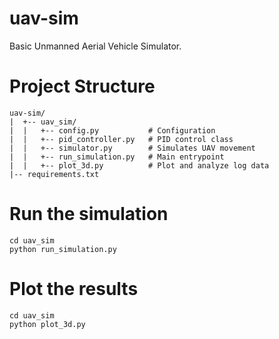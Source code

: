 # uav-sim
Basic Unmanned Aerial Vehicle Simulator.

# Project Structure
```
uav-sim/
|  +-- uav_sim/
|  |   +-- config.py           # Configuration
|  |   +-- pid_controller.py   # PID control class
|  |   +-- simulator.py        # Simulates UAV movement
|  |   +-- run_simulation.py   # Main entrypoint
|  |   +-- plot_3d.py          # Plot and analyze log data
|-- requirements.txt
```

# Run the simulation
```
cd uav_sim
python run_simulation.py
```

# Plot the results
```
cd uav_sim
python plot_3d.py
```